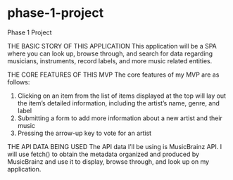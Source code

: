 # phase-1-project
Phase 1 Project

THE BASIC STORY OF THIS APPLICATION
This application will be a SPA where you can look up, browse through, and search for data regarding musicians, instruments, record labels, and more music related entities.

THE CORE FEATURES OF THIS MVP
The core features of my MVP are as follows:
1. Clicking on an item from the list of items displayed at the top will lay out the item’s detailed information, including the artist’s name, genre, and label
2. Submitting a form to add more information about a new artist and their music
3. Pressing the arrow-up key to vote for an artist

THE API DATA BEING USED
The API data I’ll be using is MusicBrainz API. I will use fetch() to obtain the metadata organized and produced by MusicBrainz and use it to display, browse through, and look up on my application.
